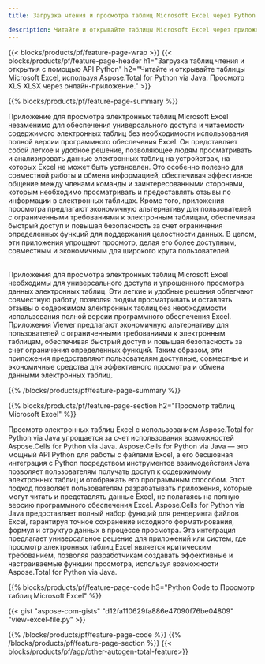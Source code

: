 ```yaml
---
title: Загрузка чтения и просмотра таблиц Microsoft Excel через Python 

description: Читайте и открывайте таблицы Microsoft Excel через приложение Python.
---
```


{{< blocks/products/pf/feature-page-wrap >}}
{{< blocks/products/pf/feature-page-header h1="Загрузка таблиц чтения и открытия с помощью API Python" h2="Читайте и открывайте таблицы Microsoft Excel, используя Aspose.Total for Python via Java. Просмотр XLS XLSX через онлайн-приложение." >}}

{{% blocks/products/pf/feature-page-summary %}}

Приложение для просмотра электронных таблиц Microsoft Excel незаменимо для обеспечения универсального доступа и читаемости содержимого электронных таблиц без необходимости использования полной версии программного обеспечения Excel. Он представляет собой легкое и удобное решение, позволяющее людям просматривать и анализировать данные электронных таблиц на устройствах, на которых Excel не может быть установлен. Это особенно полезно для совместной работы и обмена информацией, обеспечивая эффективное общение между членами команды и заинтересованными сторонами, которым необходимо просматривать и предоставлять отзывы по информации в электронных таблицах. Кроме того, приложения просмотра предлагают экономичную альтернативу для пользователей с ограниченными требованиями к электронным таблицам, обеспечивая быстрый доступ и повышая безопасность за счет ограничения определенных функций для поддержания целостности данных. В целом, эти приложения упрощают просмотр, делая его более доступным, совместным и экономичным для широкого круга пользователей. <br /><br />

Приложения для просмотра электронных таблиц Microsoft Excel необходимы для универсального доступа и упрощенного просмотра данных электронных таблиц. Эти легкие и удобные решения облегчают совместную работу, позволяя людям просматривать и оставлять отзывы о содержимом электронных таблиц без необходимости использования полной версии программного обеспечения Excel. Приложения Viewer предлагают экономичную альтернативу для пользователей с ограниченными требованиями к электронным таблицам, обеспечивая быстрый доступ и повышая безопасность за счет ограничения определенных функций. Таким образом, эти приложения предоставляют пользователям доступные, совместные и экономичные средства для эффективного просмотра и обмена данными электронных таблиц.

{{% /blocks/products/pf/feature-page-summary  %}}

{{% blocks/products/pf/feature-page-section  h2="Просмотр таблиц Microsoft Excel" %}}

Просмотр электронных таблиц Excel с использованием Aspose.Total for Python via Java упрощается за счет использования возможностей Aspose.Cells for Python via Java. Aspose.Cells for Python via Java — это мощный API Python для работы с файлами Excel, а его бесшовная интеграция с Python посредством инструментов взаимодействия Java позволяет пользователям получать доступ к содержимому электронных таблиц и отображать его программным способом. Этот подход позволяет пользователям разрабатывать приложения, которые могут читать и представлять данные Excel, не полагаясь на полную версию программного обеспечения Excel. Aspose.Cells for Python via Java предоставляет полный набор функций для рендеринга файлов Excel, гарантируя точное сохранение исходного форматирования, формул и структур данных в процессе просмотра. Эта интеграция предлагает универсальное решение для приложений или систем, где просмотр электронных таблиц Excel является критическим требованием, позволяя разработчикам создавать эффективные и настраиваемые функции просмотра, используя возможности Aspose.Total for Python via Java.

{{% blocks/products/pf/feature-page-code h3="Python Code to Просмотр таблиц Microsoft Excel" %}}

{{< gist "aspose-com-gists" "d12fa110629fa886e47090f76be04809" "view-excel-file.py" >}}

{{% /blocks/products/pf/feature-page-code  %}}
{{% /blocks/products/pf/feature-page-section %}}
{{< blocks/products/pf/agp/other-autogen-total-feature>}}